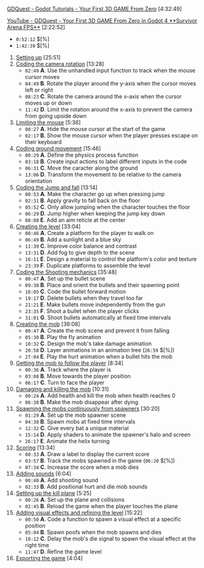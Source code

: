 
[GDQuest - Godot Tutorials - Your First 3D GAME From Zero](https://gdquest.com/tutorial/godot/3d/first-3d-game-godot-4/) [4:32:49]  

[YouTube - GDQuest - Your First 3D GAME From Zero in Godot 4 \*\*Survivor Arena FPS\*\*](https://youtu.be/NJJNWGD25rg) [2:22:52]  
- `0:52:12` $\[%\]
- `1:42:39` $\[%\]

01. [Setting up](https://player.vimeo.com/video/1060451728?h=1323494251) [25:51]
02. [Coding the camera rotation](https://player.vimeo.com/video/1060451747?h=98bfef9546) [13:28]
	- `02:49` **A**. Use the unhandled input function to track when the mouse cursor moves
	- `04:49` **B**. Rotate the player around the y-axis when the cursor moves left or right
	- `08:23` **C**. Rotate the camera around the x-axis when the cursor moves up or down
	- `11:42` **D**. Limit the rotation around the x-axis to prevent the camera from going upside down
03. [Limiting the mouse](https://player.vimeo.com/video/1060451758?h=6f5d737e05) [5:36]
	- `00:27` **A**. Hide the mouse cursor at the start of the game
	- `02:17` **B**. Show the mouse cursor when the player presses escape on their keyboard
04. [Coding ground movement](https://player.vimeo.com/video/1060451770?h=cd0624d20e) [15:46]
	- `00:29` **A**. Define the physics process function
	- `03:18` **B**. Create input actions to label different inputs in the code
	- `06:31` **C**. Move the caracter along the ground
	- `13:06` **D**. Transform the movement to be relative to the camera orientation
05. [Coding the Jump and fall](https://player.vimeo.com/video/1060451781?h=a0b6e248f6) [13:14]
	- `00:53` **A**. Make the character go up when pressing jump
	- `02:31` **B**. Apply gravity to fall back on the floor
	- `05:52` **C**. Only allow jumping when the character touches the floor
	- `06:29` **D**. Jump higher when keeping the jump key down
	- `08:08` **E**. Add an aim reticle at the center
06. [Creating the level](https://player.vimeo.com/video/1060451791?h=9daba54269) [33:04]
	- `00:46` **A**. Create a platform for the player to walk on
	- `06:49` **B**. Add a sunlight and a blue sky
	- `11:39` **C**. Improve color balance and contrast
	- `13:31` **D**. Add fog to give depth to the scene
	- `16:11` **E**. Design a material to control the platform's color and texture
	- `23:39` **F**. Duplicate platforms to assemble the level
07. [Coding the Shooting mechanics](https://player.vimeo.com/video/1060451806?h=c71530aa4f) [35:48]
	- `00:47` **A**. Set up the bullet scene
	- `09:30` **B**. Place and orient the bullets and their spawning point
	- `16:05` **C**. Code the bullet forward motion
	- `19:17` **D**. Delete bullets when they travel too far
	- `21:21` **E**. Make bullets move independently from the gun
	- `23:35` **F**. Shoot a bullet when the player clicks
	- `31:01` **G**. Shoot bullets automatically at fixed time intervals
08. [Creating the mob](https://player.vimeo.com/video/1060451822?h=25a9576abd) [36:08]
	- `00:47` **A**. Create the mob scene and prevent it from falling
	- `05:30` **B**. Play the fly animation
	- `10:32` **C**. Design the mob's take damage animation
	- `20:58` **D**. Layer animations in an animation tree (`26:59` $\[%\])
	- `27:04` **E**. Play the hurt animation when a bullet hits the mob
09. [Getting the mob to follow the player](https://player.vimeo.com/video/1060451842?h=3e4df4c403) [8:34]
	- `00:36` **A**. Track where the player is
	- `03:08` **B**. Move towards the player position
	- `06:17` **C**. Turn to face the player
10. [Damaging and killing the mob](https://player.vimeo.com/video/1060451861?h=7fd147ad2b) [10:31]
	- `00:24` **A**. Add health and kill the mob when health reaches 0
	- `06:30` **B**. Make the mob disappear after dying
11. [Spawning the mobs continuously from spawners](https://player.vimeo.com/video/1060451878?h=7abfa33017) [30:20]
	- `01:29` **A**. Set up the mob spawner scene
	- `04:38` **B**. Spawn mobs at fixed time intervals
	- `12:32` **C**. Give every bat a unique material
	- `15:14` **D**. Apply shaders to animate the spawner's halo and screen
	- `26:17` **E**. Animate the helix turning
12. [Scoring](https://player.vimeo.com/video/1060451897?h=11a0de95a4) [13:34]
	- `00:33` **A**. Draw a label to display the current score
	- `03:57` **B**. Track the mobs spawned in the game (`06:20` $\[%\])
	- `07:34` **C**. Increase the score when a mob dies
13. [Adding sounds](https://player.vimeo.com/video/1060451917?h=343ed5b80d) [6:04]
	- `00:40` **A**. Add shooting sound
	- `02:33` **B**. Add positional hurt and die mob sounds
14. [Setting up the kill plane](https://player.vimeo.com/video/1060451930?h=734fb29dd3) [5:25]
	- `00:26` **A**. Set up the plane and collisions
	- `02:45` **B**. Reload the game when the player touches the plane
15. [Adding visual effects and refining the level](https://player.vimeo.com/video/1060451946?h=f5a67a69cf) [15:22]
	- `00:50` **A**. Code a function to spawn a visual effect at a specific position
	- `05:04` **B**. Spawn poofs when the mob spawns and dies
	- `10:12` **C**. Delay the mob's die signal to spawn the visual effect at the right time
	- `11:47` **D**. Refine the game level
16. [Exporting the game](https://player.vimeo.com/video/1060451959?h=4f0946de95) [4:04]

